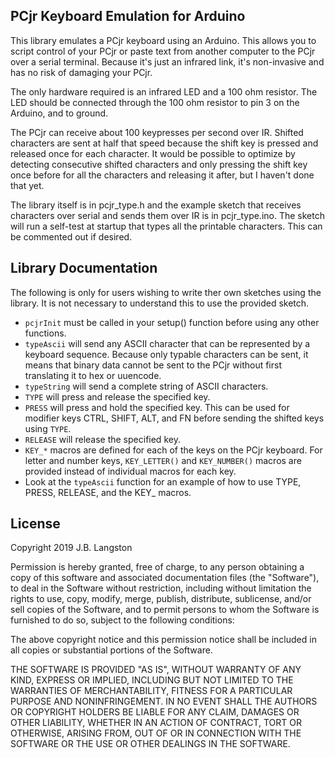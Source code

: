 ## PCjr Keyboard Emulation for Arduino

This library emulates a PCjr keyboard using an Arduino.  This allows you to script control of your PCjr or paste text from another computer to the PCjr over a serial terminal.  Because it's just an infrared link, it's non-invasive and has no risk of damaging your PCjr.

The only hardware required is an infrared LED and a 100 ohm resistor.  The LED should be connected through the 100 ohm resistor to pin 3 on the Arduino, and to ground.  

The PCjr can receive about 100 keypresses per second over IR. Shifted characters are sent at half that speed because the shift key is pressed and released once for each character.  It would be possible to optimize by detecting consecutive shifted characters and only pressing the shift key once before for all the characters and releasing it after, but I haven't done that yet.

The library itself is in pcjr_type.h and the example sketch that receives characters over serial and sends them over IR is in pcjr_type.ino.  The sketch will run a self-test at startup that types all the printable characters.  This can be commented out if
desired.

## Library Documentation

The following is only for users wishing to write ther own sketches using the library. It is not necessary to understand this to use the provided sketch.

- `pcjrInit` must be called in your setup() function before using any other functions.
- `typeAscii` will send any ASCII character that can be represented by a keyboard sequence. Because only typable characters can be
sent, it means that binary data cannot be sent to the PCjr without first translating it to hex or uuencode.
- `typeString` will send a complete string of ASCII characters.
- `TYPE` will press and release the specified key.
- `PRESS` will press and hold the specified key. This can be used for modifier keys CTRL, SHIFT, ALT, and FN before sending the  shifted keys using `TYPE`.
- `RELEASE` will release the specified key.
- `KEY_*` macros are defined for each of the keys on the PCjr keyboard.  For letter and number keys, `KEY_LETTER()` and `KEY_NUMBER()` macros are provided instead of individual macros for each key.
- Look at the `typeAscii` function for an example of how to use TYPE, PRESS, RELEASE, and the KEY_ macros.

## License

Copyright 2019 J.B. Langston

Permission is hereby granted, free of charge, to any person obtaining a copy of this software and associated documentation files (the "Software"), to deal in the Software without restriction, including without limitation the rights to use, copy, modify, merge, publish, distribute, sublicense, and/or sell copies of the Software, and to permit persons to whom the Software is furnished to do so, subject to the following conditions:

The above copyright notice and this permission notice shall be included in all copies or substantial portions of the Software.

THE SOFTWARE IS PROVIDED "AS IS", WITHOUT WARRANTY OF ANY KIND, EXPRESS OR IMPLIED, INCLUDING BUT NOT LIMITED TO THE WARRANTIES OF MERCHANTABILITY, FITNESS FOR A PARTICULAR PURPOSE AND NONINFRINGEMENT. IN NO EVENT SHALL THE AUTHORS OR COPYRIGHT HOLDERS BE LIABLE FOR ANY CLAIM, DAMAGES OR OTHER LIABILITY, WHETHER IN AN ACTION OF CONTRACT, TORT OR OTHERWISE, ARISING FROM, OUT OF OR IN CONNECTION WITH THE SOFTWARE OR THE USE OR OTHER DEALINGS IN THE SOFTWARE.